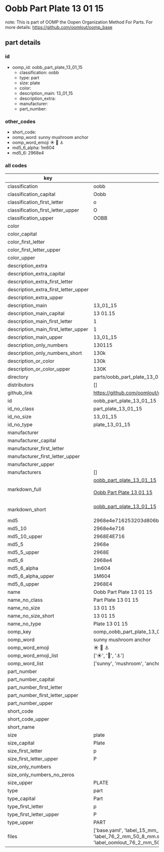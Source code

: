 # Oobb Part Plate 13 01 15  

note: This is part of OOMP the Oopen Organization Method For Parts. For more details: https://github.com/oomlout/oomp_base

##  part details





### id
* oomp_id: oobb_part_plate_13_01_15
  * classification: oobb
  * type: part
  * size: plate
  * color: 
  * description_main: 13_01_15
  * description_extra: 
  * manufacturer: 
  * part_number: 

### other_codes
* short_code: 
* oomp_word: sunny mushroom anchor
* oomp_word_emoji :sunny: :mushroom: :anchor:
* md5_6_alpha: 1m604
* md5_6: 2968e4

### all codes 
| key | value |  
| --- | --- |  
| classification | oobb |  
| classification_capital | Oobb |  
| classification_first_letter | o |  
| classification_first_letter_upper | O |  
| classification_upper | OOBB |  
| color |  |  
| color_capital |  |  
| color_first_letter |  |  
| color_first_letter_upper |  |  
| color_upper |  |  
| description_extra |  |  
| description_extra_capital |  |  
| description_extra_first_letter |  |  
| description_extra_first_letter_upper |  |  
| description_extra_upper |  |  
| description_main | 13_01_15 |  
| description_main_capital | 13 01.15 |  
| description_main_first_letter | 1 |  
| description_main_first_letter_upper | 1 |  
| description_main_upper | 13_01_15 |  
| description_only_numbers | 130115 |  
| description_only_numbers_short | 130k |  
| description_or_color | 130k |  
| description_or_color_upper | 130K |  
| directory | parts/oobb_part_plate_13_01_15 |  
| distributors | [] |  
| github_link | https://github.com/oomlout/oomlout_oomp_part_src/tree/main/parts/oobb_part_plate_13_01_15/working |  
| id | oobb_part_plate_13_01_15 |  
| id_no_class | part_plate_13_01_15 |  
| id_no_size | 13_01_15 |  
| id_no_type | plate_13_01_15 |  
| manufacturer |  |  
| manufacturer_capital |  |  
| manufacturer_first_letter |  |  
| manufacturer_first_letter_upper |  |  
| manufacturer_upper |  |  
| manufacturers | [] |  
| markdown_full | [oobb_part_plate_13_01_15](https://github.com/oomlout/oomlout_oomp_part_src/tree/main/parts/oobb_part_plate_13_01_15/working)<br>[](https://github.com/oomlout/oomlout_oomp_part_src/tree/main/parts/oobb_part_plate_13_01_15/working)<br>[Oobb Part Plate 13 01 15](https://github.com/oomlout/oomlout_oomp_part_src/tree/main/parts/oobb_part_plate_13_01_15/working)<br><br> |  
| markdown_short | [oobb_part_plate_13_01_15](https://github.com/oomlout/oomlout_oomp_part_src/tree/main/parts/oobb_part_plate_13_01_15/working)<br><br> |  
| md5 | 2968e4e716253203d806b7aaa7c83b7a |  
| md5_10 | 2968e4e716 |  
| md5_10_upper | 2968E4E716 |  
| md5_5 | 2968e |  
| md5_5_upper | 2968E |  
| md5_6 | 2968e4 |  
| md5_6_alpha | 1m604 |  
| md5_6_alpha_upper | 1M604 |  
| md5_6_upper | 2968E4 |  
| name | Oobb Part Plate 13 01 15 |  
| name_no_class | Part Plate 13 01 15 |  
| name_no_size | 13 01 15 |  
| name_no_size_short | 13 01 15 |  
| name_no_type | Plate 13 01 15 |  
| oomp_key | oomp_oobb_part_plate_13_01_15 |  
| oomp_word | sunny mushroom anchor |  
| oomp_word_emoji | :sunny: :mushroom: :anchor: |  
| oomp_word_emoji_list | [':sunny:', ':mushroom:', ':anchor:'] |  
| oomp_word_list | ['sunny', 'mushroom', 'anchor'] |  
| part_number |  |  
| part_number_capital |  |  
| part_number_first_letter |  |  
| part_number_first_letter_upper |  |  
| part_number_upper |  |  
| short_code |  |  
| short_code_upper |  |  
| short_name |  |  
| size | plate |  
| size_capital | Plate |  
| size_first_letter | p |  
| size_first_letter_upper | P |  
| size_only_numbers |  |  
| size_only_numbers_no_zeros |  |  
| size_upper | PLATE |  
| type | part |  
| type_capital | Part |  
| type_first_letter | p |  
| type_first_letter_upper | P |  
| type_upper | PART |  
| files | ['base.yaml', 'label_15_mm_30_mm.pdf', 'label_15_mm_30_mm.svg', 'label_76_2_mm_50_8_mm.pdf', 'label_76_2_mm_50_8_mm.svg', 'label_oomlout_76_2_mm_50_8_mm.pdf', 'label_oomlout_76_2_mm_50_8_mm.svg', 'readme.md', 'working.json', 'working.yaml'] |  
